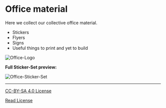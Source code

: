 # Office material

Here we collect our collective office material.

- Stickers
- Flyers
- Signs
- Useful things to print and yet to build

![Office-Logo](https://github.com/opencultureagency/office-material/blob/master/Office-Sticker.svg)

**Full Sticker-Set preview:**

![Office-Sticker-Set](https://github.com/opencultureagency/office-material/blob/master/Office-Sticker2x4-Set.png)


---

[CC-BY-SA 4.0 License](https://choosealicense.com/licenses/cc-by-sa-4.0/) 

[Read License](https://github.com/opencultureagency/office-material/edit/master/LICENSE.me)

